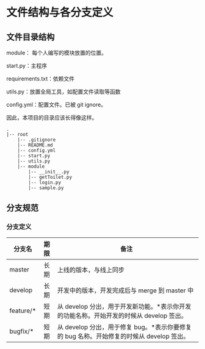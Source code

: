 # 文件结构与各分支定义

## 文件目录结构

module： 每个人编写的模块放置的位置。

start.py：主程序

requirements.txt：依赖文件

utils.py：放置全局工具，如配置文件读取等函数

config.yml：配置文件。已被 git ignore。

因此，本项目的目录应该长得像这样。

```
.
|-- root
    |-- .gitignore
    |-- README.md
    |-- config.yml
    |-- start.py
    |-- utils.py
    |-- module
        |-- __init__.py
        |-- getToilet.py
        |-- login.py
        |-- sample.py
```

## 分支规范

### 分支定义

| 分支名     | 期限 | 备注                                                                                      |
| ---------- | :--: | ----------------------------------------------------------------------------------------- |
| master     | 长期 | 上线的版本，与线上同步                                                                    |
| develop    | 长期 | 开发中的版本，开发完成后与 merge 到 master 中                                             |
| feature/\* | 短期 | 从 develop 分出，用于开发新功能。\*表示你开发的功能名称。开始开发的时候从 develop 签出。  |
| bugfix/\*  | 短期 | 从 develop 分出，用于修复 bug。\*表示你要修复的 bug 名称。开始修复的时候从 develop 签出。 |
